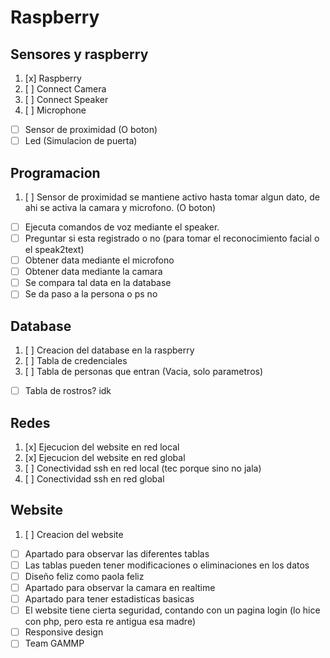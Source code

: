 # Raspberry

## Sensores y raspberry
1. [x] Raspberry
2. [ ] Connect Camera 
3. [ ] Connect Speaker
4. [ ] Microphone
- [ ] Sensor de proximidad (O boton)
- [ ] Led (Simulacion de puerta)

## Programacion
1. [ ] Sensor de proximidad se mantiene activo hasta tomar algun dato, de ahi se activa la camara y microfono. (O boton)
- [ ] Ejecuta comandos de voz mediante el speaker.
- [ ] Preguntar si esta registrado o no (para tomar el reconocimiento facial o el speak2text)
- [ ] Obtener data mediante el microfono
- [ ] Obtener data mediante la camara
- [ ] Se compara tal data en la database
- [ ] Se da paso a la persona o ps no

## Database
1. [ ] Creacion del database en la raspberry
2. [ ] Tabla de credenciales
3. [ ] Tabla de personas que entran (Vacia, solo parametros)
- [ ] Tabla de rostros? idk

## Redes
1. [x] Ejecucion del website en red local
2. [x] Ejecucion del website en red global
3. [ ] Conectividad ssh en red local (tec porque sino no jala)
4. [ ] Conectividad ssh en red global

## Website
1. [ ] Creacion del website
- [ ] Apartado para observar las diferentes tablas
- [ ] Las tablas pueden tener modificaciones o eliminaciones en los datos
- [ ] Diseño feliz como paola feliz
- [ ] Apartado para observar la camara en realtime
- [ ] Apartado para tener estadisticas basicas 
- [ ] El website tiene cierta seguridad, contando con un pagina login (lo hice con php, pero esta re antigua esa madre)
- [ ] Responsive design
- [ ] Team GAMMP
